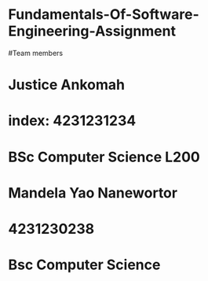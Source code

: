 # Fundamentals-Of-Software-Engineering-Assignment

#Team members

# Justice Ankomah 
# index: 4231231234
# BSc Computer Science L200

# Mandela Yao Nanewortor 
# 4231230238
# Bsc Computer Science
